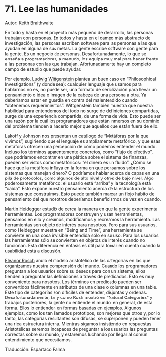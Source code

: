# 71. Lee las humanidades

Autor: Keith Braithwaite

En todo y hasta en el proyecto más pequeño de desarrollo, las personas trabajan con personas. En todos y hasta en el campo más abstracto de investigación, las personas escriben software para las personas a las que ayudan en alguna de sus metas. La gente escribe software con gente para la gente. Es un negocio de personas. Desafortunadamente, lo que se enseña a programadores, a menudo, los equipa muy mal para hacer frente a las personas con las que trabajan. Afortunadamente hay un completo campo de estudio que puede ayudar.

Por ejemplo, [Ludwig Wittgenstein](https://en.wikipedia.org/wiki/Ludwig_Wittgenstein) plantea un buen caso en “Philosophical Investigations” (y donde sea): cualquier lenguaje que usamos para hablarnos no es, no puede ser, una formato de serialización para llevar un pensamiento o idea o imagen de la cabeza de una persona a otra. Ya deberíamos estar en guardia en contra del malentendido cuando “obtenemos requerimientos”. Wittgenstein también muestra que nuestra habilidad para entendernos del todo no surge de definiciones compartidas, surge de una experiencia compartida, de una forma de vida. Esto puede ser una razón por la cuál los programadores que están inmersos en su dominio del problema tienden a hacerlo mejor que aquellos que están fuera de ello.

Lakoff y Johnson nos presentan un catálogo de “Metáforas por la que vivimos”, sugiriendo que el lenguaje es ampliamente metafórico, y que esas metáforas ofrecen una percepción de cómo podemos entender el mundo. Incluso los términos aparentemente concretos, como “flujo de efectivo”, que podríamos encontrar en una plática sobre el sistema de finanzas, pueden ser vistos como metafóricos: “el dinero es un fluido”. ¿Cómo se hace que la metáfora influya en la forma en que pensamos sobre los sistemas que manejan dinero? O podríamos hablar acerca de capas en una pila de protocolos, como algunos de alto nivel y otros de bajo nivel. Algo poderosamente metafórico: el usuario está “arriba” y la tecnología está “caída”. Esto expone nuestro pensamiento acerca de la estructura de los sistemas que construimos. Esto puede también marcar un flojo hábito de pensamiento del que nosotros deberíamos beneficiarnos de vez en cuando.

[Martin Heidegger](https://en.wikipedia.org/wiki/Martin_Heidegger) estudió de cerca la manera en que la gente experimenta herramientas. Los programadores construyen y usan herramientas, pensamos en ello y creamos, modificamos y recreamos la herramienta. Las herramientas son objeto de interés para nosotros. Pero para sus usuarios, como Heidegger muestra en “Being and Time”, una herramienta se convierte en una cosa invisible entendida sólo en su uso. Para los usuarios las herramientas sólo se convierten en objetos de interés cuando no funcionan. Esta diferencia en énfasis es útil para tomar en cuenta cuando la usabilidad está a discusión.

[Eleanor Rosch](https://en.wikipedia.org/wiki/Eleanor_Rosch) anuló el modelo aristotélico de las categorías en las que organizamos nuestra comprensión del mundo. Cuando los programadores preguntan a los usuarios sobre su deseos para con un sistema, ellos tienden a preguntar las definiciones a través de predicados. Esto es muy conveniente para nosotros. Los términos en predicado pueden ser convertidos fácilmente en atributos de una clase o columnas en una table. Este tipo de categorías son difíciles de entender, disjuntas y ordenas. Desafortunadamente, tal y como Rosh mostró en “Natural Categories” y trabajos posteriores, la gente no entiende el mundo, en general, de esta forma. Ellos lo entienden en formas basadas en ejemplos. Algunos ejemplos, como los tan llamados prototipos, son mejores que otros y, por lo tanto, las categorías resultantes son difusas, se superponen y pueden tener una rica estructura interna. Mientras sigamos insistiendo en respuestas Aristotélicas seremos incapaces de preguntar a los usuarios las preguntas correctas sobre su mundo, y estaremos luchando por llegar al común entendimiento que necesitamos.

Traducción: Espartaco Palma
